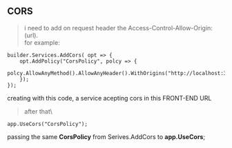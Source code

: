 ## CORS
> i need to add on request header the Access-Control-Allow-Origin: (url).\
for example:

```
builder.Services.AddCors( opt => {
    opt.AddPolicy("CorsPolicy", polcy => {
        polcy.AllowAnyMethod().AllowAnyHeader().WithOrigins("http://localhost:3000");
    });
});

```
creating with this code, a service acepting cors in this FRONT-END URL
> after that\

```
app.UseCors("CorsPolicy");

```
passing the same <b>CorsPolicy</b> from Serives.AddCors to <b>app.UseCors</b>;
